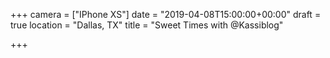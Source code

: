 +++
camera = ["IPhone XS"]
date = "2019-04-08T15:00:00+00:00"
draft = true
location = "Dallas, TX"
title = "Sweet Times with @Kassiblog"

+++
